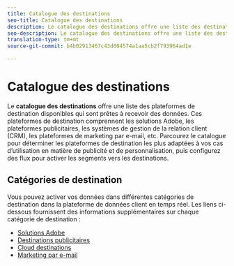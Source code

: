 ```yaml
---
title: Catalogue des destinations
seo-title: Catalogue des destinations
description: Le catalogue des destinations offre une liste des destinations disponibles et prêtes à recevoir des données. Ces destinations comprennent les solutions Adobe, les plateformes publicitaires, les systèmes de gestion de la relation client (CRM), les plateformes de marketing par e-mail, etc.
seo-description: Le catalogue des destinations offre une liste des destinations disponibles et prêtes à recevoir des données. Ces destinations comprennent les solutions Adobe, les plateformes publicitaires, les systèmes de gestion de la relation client (CRM), les plateformes de marketing par e-mail, etc.
translation-type: tm+mt
source-git-commit: b4b02913467c43d004574a1aa5cb2f793964ad1e

---
```



# Catalogue des destinations

Le **catalogue des destinations** offre une liste des plateformes de destination disponibles qui sont prêtes à recevoir des données. Ces plateformes de destination comprennent les solutions Adobe, les plateformes publicitaires, les systèmes de gestion de la relation client (CRM), les plateformes de marketing par e-mail, etc. Parcourez le catalogue pour déterminer les plateformes de destination les plus adaptées à vos cas d’utilisation en matière de publicité et de personnalisation, puis configurez des flux pour activer les segments vers les destinations.

## Catégories de destination

Vous pouvez activer vos données dans différentes catégories de destination dans la plateforme de données client en temps réel. Les liens ci-dessous fournissent des informations supplémentaires sur chaque catégorie de destination :

* [Solutions Adobe](/help/rtcdp/destinations/adobe-destinations.md)
* [Destinations publicitaires](/help/rtcdp/destinations/advertising-destinations.md)
* [Cloud destinations](/help/rtcdp/destinations/cloud-storage-destinations.md)
* [Marketing par e-mail](/help/rtcdp/destinations/email-marketing-destinations.md)